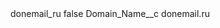 <?xml version="1.0" encoding="UTF-8"?>
<CustomMetadata xmlns="http://soap.sforce.com/2006/04/metadata" xmlns:xsi="http://www.w3.org/2001/XMLSchema-instance" xmlns:xsd="http://www.w3.org/2001/XMLSchema">
    <label>donemail_ru</label>
    <protected>false</protected>
    <values>
        <field>Domain_Name__c</field>
        <value xsi:type="xsd:string">donemail.ru</value>
    </values>
</CustomMetadata>
